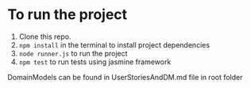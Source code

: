 # To run the project
1. Clone this repo.
2. `npm install`  in the terminal to install project dependencies
3. `node runner.js` to run the project
4. `npm test` to run tests using jasmine framework

DomainModels can be found in UserStoriesAndDM.md file in root folder
